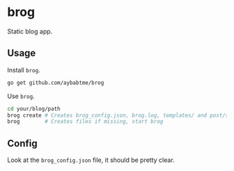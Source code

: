 brog
====

Static blog app.

Usage
-----

Install `brog`.
```bash
go get github.com/aybabtme/brog
```

Use `brog`.
```bash
cd your/blog/path
brog create # Creates brog_config.json, brog.log, templates/ and post/sample.md
brog        # Creates files if missing, start brog
```

Config
------

Look at the `brog_config.json` file, it should be pretty clear.
